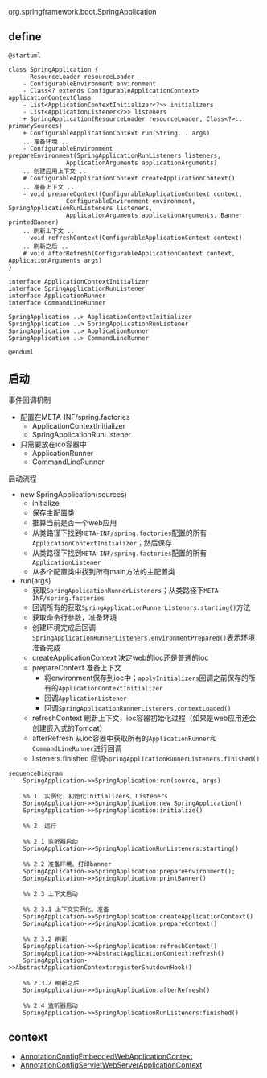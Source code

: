 org.springframework.boot.SpringApplication

## define

```plantuml
@startuml

class SpringApplication {
    - ResourceLoader resourceLoader
    - ConfigurableEnvironment environment
    - Class<? extends ConfigurableApplicationContext> applicationContextClass
    - List<ApplicationContextInitializer<?>> initializers
    - List<ApplicationListener<?>> listeners
    + SpringApplication(ResourceLoader resourceLoader, Class<?>... primarySources)
    + ConfigurableApplicationContext run(String... args)
    .. 准备环境 ..
    - ConfigurableEnvironment prepareEnvironment(SpringApplicationRunListeners listeners,
    			ApplicationArguments applicationArguments)
    .. 创建应用上下文 ..
    # ConfigurableApplicationContext createApplicationContext()	
    .. 准备上下文 ..
    - void prepareContext(ConfigurableApplicationContext context, 
                ConfigurableEnvironment environment, SpringApplicationRunListeners listeners,
                ApplicationArguments applicationArguments, Banner printedBanner)
    .. 刷新上下文 ..
    - void refreshContext(ConfigurableApplicationContext context)
    .. 刷新之后 ..
    # void afterRefresh(ConfigurableApplicationContext context, ApplicationArguments args)
}

interface ApplicationContextInitializer
interface SpringApplicationRunListener
interface ApplicationRunner
interface CommandLineRunner

SpringApplication ..> ApplicationContextInitializer
SpringApplication ..> SpringApplicationRunListener
SpringApplication ..> ApplicationRunner
SpringApplication ..> CommandLineRunner

@enduml
```

## 启动
事件回调机制
* 配置在META-INF/spring.factories
  * ApplicationContextInitializer 
  * SpringApplicationRunListener
* 只需要放在ico容器中
  * ApplicationRunner 
  * CommandLineRunner

启动流程
* new SpringApplication(sources)
  * initialize
  * 保存主配置类
  * 推算当前是否一个web应用
  * 从类路径下找到`META-INF/spring.factories`配置的所有`ApplicationContextInitializer`；然后保存
  * 从类路径下找到`META-INF/spring.factories`配置的所有`ApplicationListener`
  * 从多个配置类中找到所有main方法的主配置类
* run(args)
  * 获取`SpringApplicationRunnerListeners`；从类路径下`META-INF/spring.factories`
  * 回调所有的获取`SpringApplicationRunnerListeners.starting()`方法
  * 获取命令行参数，准备环境
  * 创建环境完成后回调`SpringApplicationRunnerListeners.environmentPrepared()`表示环境准备完成
  * createApplicationContext 决定web的ioc还是普通的ioc
  * prepareContext 准备上下文
    * 将environment保存到ioc中；`applyInitializers`回调之前保存的所有的`ApplicationContextInitializer`
    * 回调`ApplicationListener`
    * 回调`SpringApplicationRunnerListeners.contextLoaded()`
  * refreshContext 刷新上下文，ioc容器初始化过程（如果是web应用还会创建嵌入式的Tomcat）
  * afterRefresh 从ioc容器中获取所有的`ApplicationRunner`和`CommandLineRunner`进行回调
  * listeners.finished 回调`SpringApplicationRunnerListeners.finished()`

```mermaid
sequenceDiagram
    SpringApplication->>SpringApplication:run(source, args)
    
    %% 1. 实例化，初始化Initializers、Listeners
    SpringApplication->>SpringApplication:new SpringApplication()
    SpringApplication->>SpringApplication:initialize()
    
    %% 2. 运行
    
    %% 2.1 监听器启动
    SpringApplication->>SpringApplicationRunListeners:starting()
    
    %% 2.2 准备环境、打印banner
    SpringApplication->>SpringApplication:prepareEnvironment();
    SpringApplication->>SpringApplication:printBanner()
    
    %% 2.3 上下文启动
    
    %% 2.3.1 上下文实例化、准备
    SpringApplication->>SpringApplication:createApplicationContext()
    SpringApplication->>SpringApplication:prepareContext()
    
    %% 2.3.2 刷新
    SpringApplication->>SpringApplication:refreshContext()
    SpringApplication->>AbstractApplicationContext:refresh()
    SpringApplication->>AbstractApplicationContext:registerShutdownHook()
    
    %% 2.3.2 刷新之后
    SpringApplication->>SpringApplication:afterRefresh()
    
    %% 2.4 监听器启动
    SpringApplication->>SpringApplicationRunListeners:finished()
```

## context
* [AnnotationConfigEmbeddedWebApplicationContext](./context/embedded/AnnotationConfigEmbeddedWebApplicationContext.md)
* [AnnotationConfigServletWebServerApplicationContext](./web/servlet/ServletWebServerApplicationContext.md)
